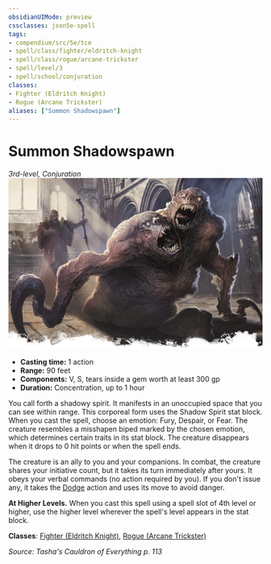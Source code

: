 ```yaml
---
obsidianUIMode: preview
cssclasses: json5e-spell
tags:
- compendium/src/5e/tce
- spell/class/fighter/eldritch-knight
- spell/class/rogue/arcane-trickster
- spell/level/3
- spell/school/conjuration
classes:
- Fighter (Eldritch Knight)
- Rogue (Arcane Trickster)
aliases: ["Summon Shadowspawn"]
---
```

# Summon Shadowspawn
*3rd-level, Conjuration*  
![](https://raw.githubusercontent.com/5etools-mirror-2/5etools-img/main/spells/TCE/Summon%20Shadowspawn.webp#right)  

- **Casting time:** 1 action
- **Range:** 90 feet
- **Components:** V, S, tears inside a gem worth at least 300 gp
- **Duration:** Concentration, up to 1 hour

You call forth a shadowy spirit. It manifests in an unoccupied space that you can see within range. This corporeal form uses the Shadow Spirit stat block. When you cast the spell, choose an emotion: Fury, Despair, or Fear. The creature resembles a misshapen biped marked by the chosen emotion, which determines certain traits in its stat block. The creature disappears when it drops to 0 hit points or when the spell ends.

The creature is an ally to you and your companions. In combat, the creature shares your initiative count, but it takes its turn immediately after yours. It obeys your verbal commands (no action required by you). If you don't issue any, it takes the [Dodge](/3-Mechanics/CLI/rules/actions.md#Dodge) action and uses its move to avoid danger.

**At Higher Levels.** When you cast this spell using a spell slot of 4th level or higher, use the higher level wherever the spell's level appears in the stat block.

**Classes**: [Fighter (Eldritch Knight)](/3-Mechanics/CLI/classes/fighter-eldritch-knight.md), [Rogue (Arcane Trickster)](/3-Mechanics/CLI/classes/rogue-arcane-trickster.md)

*Source: Tasha's Cauldron of Everything p. 113*